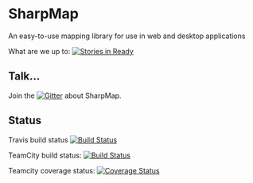 # SharpMap
An easy-to-use mapping library for use in web and desktop applications   

What are we up to: [![Stories in Ready](https://badge.waffle.io/SharpMap/SharpMap.png?label=ready&title=Ready)](http://waffle.io/SharpMap/SharpMap)

## Talk...
Join the [![Gitter](https://img.shields.io/gitter/room/TechnologyAdvice/Stardust.svg)](https://gitter.im/SharpMap/General) about SharpMap.

## Status
Travis build status [![Build Status](https://travis-ci.org/SharpMap/SharpMap.svg?branch=Branches%2F1.0)](https://travis-ci.org/SharpMap/SharpMap)

TeamCity build status: [![Build Status](https://img.shields.io/teamcity/codebetter/bt975.svg)](http://teamcity.codebetter.com/viewType.html?buildTypeId=bt975)

Teamcity coverage status: [![Coverage Status](https://img.shields.io/teamcity/coverage/bt976.svg)](http://teamcity.codebetter.com/viewType.html?buildTypeId=bt976)
